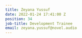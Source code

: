 ```yaml
---
title: Zeyana Yussuf
date: 2022-01-24 17:41:00 Z
position: 34
job-title: Development Trainee
email: zeyana.yussuf@novel.audio
---
```


